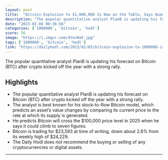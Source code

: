 ```yaml
---
layout: post
title:  "Bitcoin Explosion to $1,000,000 Is Now on the Table, Says Quant Analyst PlanB - The Daily Hodl"
description: "The popular quantitative analyst PlanB is updating his forecast on Bitcoin (BTC) after crypto kicked off the year with a strong rally."
date: "2023-02-04 00:36:56"
categories: ['1000000', 'bitcoin', 'hodl']
score: 56
image: "https://i.imgur.com/4YecNaF.jpg"
tags: ['1000000', 'bitcoin', 'hodl']
link: "https://dailyhodl.com/2023/02/03/bitcoin-explosion-to-1000000-is-now-on-the-table-says-quant-analyst-planb-heres-his-latest-forecast/"
---
```


The popular quantitative analyst PlanB is updating his forecast on Bitcoin (BTC) after crypto kicked off the year with a strong rally.

## Highlights

- The popular quantitative analyst PlanB is updating his forecast on Bitcoin (BTC) after crypto kicked off the year with a strong rally.
- The analyst is best known for his stock-to-flow Bitcoin model, which predicts an asset’s value changes by comparing its current price to the rate at which its supply is generated.
- He predicts Bitcoin will cross the $100,000 price level in 2025 when he says it could climb to seven figures.
- Bitcoin is trading for $23,593 at time of writing, down about 2.6% from its weekly high of $24,229.
- The Daily Hodl does not recommend the buying or selling of any cryptocurrencies or digital assets.

---
